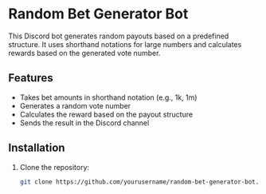 # Random Bet Generator Bot

This Discord bot generates random payouts based on a predefined structure. It uses shorthand notations for large numbers and calculates rewards based on the generated vote number.

## Features

- Takes bet amounts in shorthand notation (e.g., 1k, 1m)
- Generates a random vote number
- Calculates the reward based on the payout structure
- Sends the result in the Discord channel

## Installation

1. Clone the repository:

   ```bash
   git clone https://github.com/yourusername/random-bet-generator-bot.git
